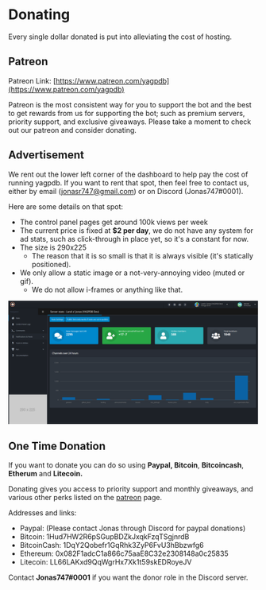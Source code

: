# Donating

Every single dollar donated is put into alleviating the cost of hosting. 

## Patreon

Patreon Link: [https://www.patreon.com/yagpdb](https://www.patreon.com/yagpdb)

Patreon is the most consistent way for you to support the bot and the best to get rewards from us for supporting the bot; such as premium servers, priority support, and exclusive giveaways. Please take a moment to check out our patreon and consider donating. 

## Advertisement

We rent out the lower left corner of the dashboard to help pay the cost of running yagpdb. If you want to rent that spot, then feel free to contact us, either by email \(jonasr747@gmail.com\) or on Discord \(Jonas747\#0001\).

Here are some details on that spot:

* The control panel pages get around 100k views per week
* The current price is fixed at **$2 per day**, we do not have any system for ad stats, such as click-through in place yet, so it's a constant for now.
* The size is 290x225
  * The reason that it is so small is that it is always visible \(it's statically positioned\).
* We only allow a static image or a not-very-annoying video \(muted or gif\).
  * We do not allow i-frames or anything like that.

![](.gitbook/assets/ads.PNG)

## One Time Donation

If you want to donate you can do so using **Paypal, Bitcoin**, **Bitcoincash**, **Etherum** and **Litecoin.**

Donating gives you access to priority support and monthly giveaways, and various other perks listed on the [patreon](https://www.patreon.com/yagpdb) page.

Addresses and links:

* Paypal: \(Please contact Jonas through Discord for paypal donations\) 
* Bitcoin: 1Hud7HW2R6pSGupBDZkJxqkFzqTSgjnrdB
* BitcoinCash: 1DqY2Qobefr1GqRhk3ZyP6FvU3hBbzwfg6
* Ethereum: 0x082F1adcC1a866c75aaE8C32e2308148a0c25835
* Litecoin: LL66LAKxd9QqWgrHx7Xk1t59skEDRoyeJV

Contact **Jonas747\#0001** if you want the donor role in the Discord server.

